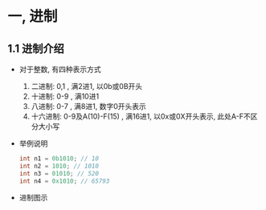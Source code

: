 # 一, 进制

## 1.1 进制介绍

+ 对于整数, 有四种表示方式

  1. 二进制: 0,1 , 满2进1, 以0b或0B开头
  2. 十进制: 0-9 , 满10进1
  3. 八进制: 0-7 , 满8进1, 数字0开头表示
  4. 十六进制: 0-9及A(10)-F(15) , 满16进1, 以0x或0X开头表示, 此处A-F不区分大小写

+ 举例说明

  ````java
  int n1 = 0b1010; // 10
  int n2 = 1010; // 1010
  int n3 = 01010; // 520
  int n4 = 0x1010; // 65793
  ````

+ 进制图示

  